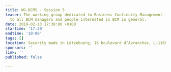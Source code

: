 ```yaml
---
title: WG-BCMS - Session 5
teaser: The working group dedicated to Business Continuity Management (BCMS) is addressed
  to all BCM managers and people interested in BCM in general.
date: 2019-02-13 17:30:00 +0100
startime: '17:30'
endtime: '19:00'
tags: []
location: Security made in Lëtzebuerg, 16 boulevard d’Avranches, L-1160 Luxembourg
sponsors: ''
link: ''
published: false

---
```

